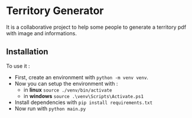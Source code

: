 # Territory Generator

It is a collaborative project to help some people to generate a territory pdf with image and informations.

## Installation

To use it :

- First, create an environment with `python -m venv venv`.
- Now you can setup the environment with :
    - in **linux** `source ./venv/bin/activate`
    - in **windows** `source .\venv\Scripts\Activate.ps1`
- Install dependencies with `pip install requirements.txt`
- Now run with `python main.py`

